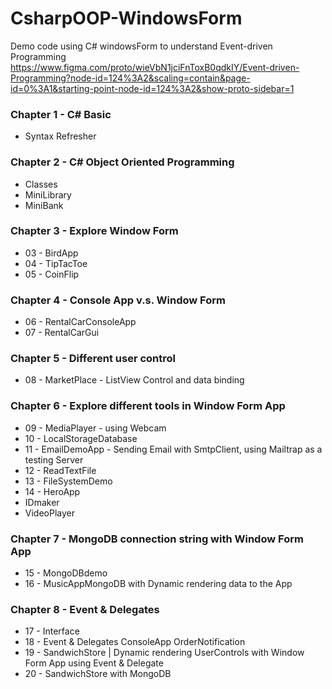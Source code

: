 # CsharpOOP-WindowsForm

Demo code using C# windowsForm to understand Event-driven Programming
https://www.figma.com/proto/wieVbN1jciFnToxB0qdkIY/Event-driven-Programming?node-id=124%3A2&scaling=contain&page-id=0%3A1&starting-point-node-id=124%3A2&show-proto-sidebar=1


### Chapter 1 - C# Basic
- Syntax Refresher

### Chapter 2 - C# Object Oriented Programming 
- Classes
- MiniLibrary
- MiniBank

### Chapter 3 - Explore Window Form 
- 03 - BirdApp
- 04 - TipTacToe
- 05 - CoinFlip

### Chapter 4 - Console App v.s. Window Form
- 06 - RentalCarConsoleApp
- 07 - RentalCarGui

### Chapter 5 - Different user control 
- 08 - MarketPlace - ListView Control and data binding

### Chapter 6 - Explore different tools in Window Form App
- 09 - MediaPlayer - using Webcam 
- 10 - LocalStorageDatabase
- 11 - EmailDemoApp - Sending Email with SmtpClient, using Mailtrap as a testing Server 
- 12 - ReadTextFile
- 13 - FileSystemDemo
- 14 - HeroApp
- IDmaker
- VideoPlayer

### Chapter 7 - MongoDB connection string with Window Form App
- 15 - MongoDBdemo
- 16 - MusicAppMongoDB with Dynamic rendering data to the App

### Chapter 8 - Event & Delegates
- 17 - Interface 
- 18 - Event & Delegates ConsoleApp OrderNotification
- 19 - SandwichStore | Dynamic rendering UserControls with Window Form App using Event & Delegate
- 20 - SandwichStore with MongoDB
